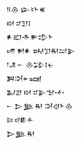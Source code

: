 <div class='block'>
<div class='line'>𒀀𒁲 𒇽𒂟𒈨𒌍</div>
<div class='line'>𒊭 𒄑𒋛𒋙</div>
<div class='line'>𒀭𒊬𒋥𒊓𒄠𒈨</div>
<div class='line'>𒋬 𒂍𒀭 𒊻𒋛𒊑𒁺𒉌</div>
<div class='line'>𒁹𒂗 𒀸 𒊮𒁉𒋙𒉡</div>
<div class='line'>𒀉𒋫𒄬𒍢</div>
<div class='line'>𒆏𒇻 𒊭 𒄑𒉌𒈠𒋾</div>
<div class='line'>𒀸 𒆕𒆥𒊑 𒋫𒋼𒈨𒁲</div>
<div class='line'>𒄿𒁀𒀾𒅆</div>
<div class='line'>𒆕𒆥𒊑</div>
</div>